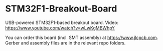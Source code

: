 # STM32F1-Breakout-Board
 USB-powered STM32F1-based breakout board. Video: https://www.youtube.com/watch?v=wLwKgMBWhpY

 You can order this board (incl. SMT assembly) at https://www.jlcpcb.com. Gerber and assembly files are in the relevant repo folders.
